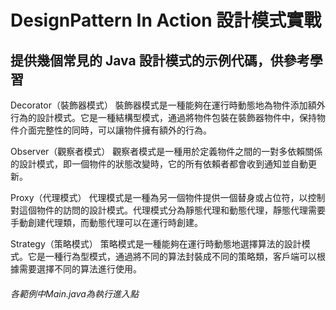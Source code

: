 # DesignPattern In Action 設計模式實戰
## 提供幾個常見的 Java 設計模式的示例代碼，供參考學習

Decorator（裝飾器模式）
裝飾器模式是一種能夠在運行時動態地為物件添加額外行為的設計模式。它是一種結構型模式，通過將物件包裝在裝飾器物件中，保持物件介面完整性的同時，可以讓物件擁有額外的行為。

Observer（觀察者模式）
觀察者模式是一種用於定義物件之間的一對多依賴關係的設計模式，即一個物件的狀態改變時，它的所有依賴者都會收到通知並自動更新。

Proxy（代理模式）
代理模式是一種為另一個物件提供一個替身或占位符，以控制對這個物件的訪問的設計模式。代理模式分為靜態代理和動態代理，靜態代理需要手動創建代理類，而動態代理可以在運行時創建。

Strategy（策略模式）
策略模式是一種能夠在運行時動態地選擇算法的設計模式。它是一種行為型模式，通過將不同的算法封裝成不同的策略類，客戶端可以根據需要選擇不同的算法進行使用。


###### 各範例中Main.java為執行進入點
